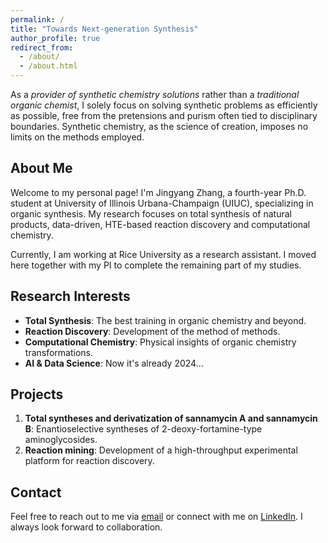 ```yaml
---
permalink: /
title: "Towards Next-generation Synthesis"
author_profile: true
redirect_from: 
  - /about/
  - /about.html
---
```


As a *provider of synthetic chemistry solutions* rather than a *traditional organic chemist*, I solely focus on solving synthetic problems as efficiently as possible, free from the pretensions and purism often tied to disciplinary boundaries. Synthetic chemistry, as the science of creation, imposes no limits on the methods employed.

## About Me
Welcome to my personal page! I'm Jingyang Zhang, a fourth-year Ph.D. student at University of Illinois Urbana-Champaign (UIUC), specializing in organic synthesis. My research focuses on total synthesis of natural products, data-driven, HTE-based reaction discovery and computational chemistry.  

Currently, I am working at Rice University as a research assistant. I moved here together with my PI to complete the remaining part of my studies.

## Research Interests
- **Total Synthesis**: The best training in organic chemistry and beyond.
- **Reaction Discovery**: Development of the method of methods.
- **Computational Chemistry**: Physical insights of organic chemistry transformations.
- **AI & Data Science**: Now it's already 2024...

## Projects
1. **Total syntheses and derivatization of sannamycin A and sannamycin B**: Enantioselective syntheses of 2-deoxy-fortamine-type aminoglycosides.
2. **Reaction mining**: Development of a high-throughput experimental platform for reaction discovery.

## Contact
Feel free to reach out to me via [email](mailto:jz111@illinois.edu) or connect with me on [LinkedIn](https://www.linkedin.com/in/jingyangzhang-chem/). I always look forward to collaboration.
